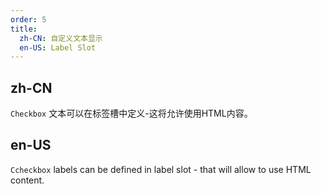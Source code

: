 ```yaml
---
order: 5
title:
  zh-CN: 自定义文本显示
  en-US: Label Slot
---
```


## zh-CN

`Checkbox` 文本可以在标签槽中定义-这将允许使用HTML内容。

## en-US

`Ccheckbox` labels can be defined in label slot - that will allow to use HTML content.
